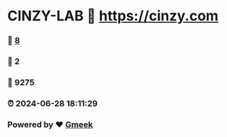 # CINZY-LAB :link: https://cinzy.com 
### :page_facing_up: [8](https://cinzy.com/tag.html) 
### :speech_balloon: 2 
### :hibiscus: 9275 
### :alarm_clock: 2024-06-28 18:11:29 
### Powered by :heart: [Gmeek](https://github.com/Meekdai/Gmeek)
